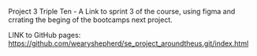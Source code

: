 Project 3 Triple Ten - A Link to sprint 3 of the course, using figma and crrating the beging of the bootcamps next project.

LINK to GitHub pages: https://github.com/wearyshepherd/se_project_aroundtheus.git/index.html
